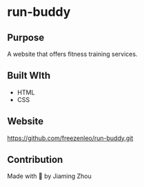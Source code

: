 # run-buddy

## Purpose
A website that offers fitness training services.

## Built WIth
* HTML
* CSS

## Website
https://github.com/freezenleo/run-buddy.git

## Contribution
Made with :heartbeat: by Jiaming Zhou
